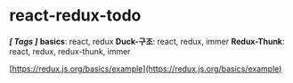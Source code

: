 # react-redux-todo

***[ Tags ]***
**basics**: react, redux
**Duck-구조**: react, redux, immer
**Redux-Thunk**: react, redux, redux-thunk, immer

[https://redux.js.org/basics/example](https://redux.js.org/basics/example)